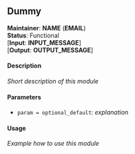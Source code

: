 ## Dummy
**Maintainer**: **NAME** (**EMAIL**)  
**Status**: Functional  
[**Input**: **INPUT_MESSAGE**]  
[**Output**: **OUTPUT_MESSAGE**]  

#### Description
*Short description of this module*

#### Parameters
* `param = optional_default`: *explanation*

#### Usage
*Example how to use this module*
